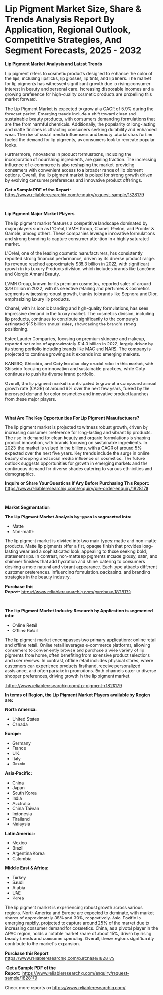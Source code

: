 <p><h1>Lip Pigment Market Size, Share & Trends Analysis Report By Application, Regional Outlook, Competitive Strategies, And Segment Forecasts, 2025 - 2032</h1></p><p><strong>Lip Pigment Market Analysis and Latest Trends</strong></p>
<p><p>Lip pigment refers to cosmetic products designed to enhance the color of the lips, including lipsticks, lip glosses, lip tints, and lip liners. The market for lip pigments has witnessed significant growth due to rising consumer interest in beauty and personal care. Increasing disposable incomes and a growing preference for high-quality cosmetic products are propelling this market forward. </p><p>The Lip Pigment Market is expected to grow at a CAGR of 5.9% during the forecast period. Emerging trends include a shift toward clean and sustainable beauty products, with consumers demanding formulations that are free from harmful chemicals. Additionally, the popularity of long-lasting and matte finishes is attracting consumers seeking durability and enhanced wear. The rise of social media influencers and beauty tutorials has further fueled the demand for lip pigments, as consumers look to recreate popular looks. </p><p>Furthermore, innovations in product formulations, including the incorporation of nourishing ingredients, are gaining traction. The increasing influence of e-commerce is also reshaping the market, providing consumers with convenient access to a broader range of lip pigment options. Overall, the lip pigment market is poised for strong growth driven by evolving consumer preferences and innovative product offerings.</p></p>
<p><strong>Get a Sample PDF of the Report:&nbsp;</strong> <a href="https://www.reliableresearchiq.com/enquiry/request-sample/1828179?utm_campaign=2384&utm_medium=2&utm_source=Github&utm_content=ia&utm_term=04042025&utm_id=lip-pigment">https://www.reliableresearchiq.com/enquiry/request-sample/1828179</a></p>
<p>&nbsp;</p>
<p><strong>Lip Pigment Major Market Players</strong></p>
<p><p>The lip pigment market features a competitive landscape dominated by major players such as L'Oréal, LVMH Group, Chanel, Revlon, and Procter & Gamble, among others. These companies leverage innovative formulations and strong branding to capture consumer attention in a highly saturated market.</p><p>L'Oréal, one of the leading cosmetic manufacturers, has consistently reported strong financial performance, driven by its diverse product range. Its revenue reached approximately $38.3 billion in 2022, with significant growth in its Luxury Products division, which includes brands like Lancôme and Giorgio Armani Beauty.</p><p>LVMH Group, known for its premium cosmetics, reported sales of around $79 billion in 2022, with its selective retailing and perfumes & cosmetics segments witnessing robust growth, thanks to brands like Sephora and Dior, emphasizing luxury lip products.</p><p>Chanel, with its iconic branding and high-quality formulations, has seen impressive demand in the luxury market. The cosmetics division, including lip products, continues to contribute significantly to the company’s estimated $15 billion annual sales, showcasing the brand's strong positioning.</p><p>Estee Lauder Companies, focusing on premium skincare and makeup, reported net sales of approximately $14.3 billion in 2022, largely driven by its strong portfolio including brands like MAC and NARS. The company is projected to continue growing as it expands into emerging markets.</p><p>KANEBO, Shiseido, and Coty Inc also play crucial roles in this market, with Shiseido focusing on innovation and sustainable practices, while Coty continues to push its diverse brand portfolio.</p><p>Overall, the lip pigment market is anticipated to grow at a compound annual growth rate (CAGR) of around 6% over the next few years, fueled by the increased demand for color cosmetics and innovative product launches from these major players.</p></p>
<p>&nbsp;</p>
<p><strong>What Are The Key Opportunities For Lip Pigment Manufacturers?</strong></p>
<p><p>The lip pigment market is projected to witness robust growth, driven by increasing consumer preference for long-lasting and vibrant lip products. The rise in demand for clean beauty and organic formulations is shaping product innovation, with brands focusing on sustainable ingredients. In 2023, the market is valued in the billions, with a CAGR of around 5% expected over the next five years. Key trends include the surge in online beauty shopping and social media influence on cosmetics. The future outlook suggests opportunities for growth in emerging markets and the continuous demand for diverse shades catering to various ethnicities and demographics.</p></p>
<p><strong>Inquire or Share Your Questions If Any Before Purchasing This Report:</strong> <a href="https://www.reliableresearchiq.com/enquiry/pre-order-enquiry/1828179?utm_campaign=2384&utm_medium=2&utm_source=Github&utm_content=ia&utm_term=04042025&utm_id=lip-pigment">https://www.reliableresearchiq.com/enquiry/pre-order-enquiry/1828179</a></p>
<p>&nbsp;</p>
<p><strong>Market Segmentation</strong></p>
<p><strong>The Lip Pigment Market Analysis by types is segmented into:</strong></p>
<p><ul><li>Matte</li><li>Non-matte</li></ul></p>
<p><p>The lip pigment market is divided into two main types: matte and non-matte products. Matte lip pigments offer a flat, opaque finish that provides long-lasting wear and a sophisticated look, appealing to those seeking bold, statement lips. In contrast, non-matte lip pigments include glossy, satin, and shimmer finishes that add hydration and shine, catering to consumers desiring a more natural and vibrant appearance. Each type attracts different customer preferences, influencing formulation, packaging, and branding strategies in the beauty industry.</p></p>
<p><strong>Purchase this Report:&nbsp;</strong><a href="https://www.reliableresearchiq.com/purchase/1828179?utm_campaign=2384&utm_medium=2&utm_source=Github&utm_content=ia&utm_term=04042025&utm_id=lip-pigment">https://www.reliableresearchiq.com/purchase/1828179</a></p>
<p>&nbsp;</p>
<p><strong>The Lip Pigment Market Industry Research by Application is segmented into:</strong></p>
<p><ul><li>Online Retail</li><li>Offline Retail</li></ul></p>
<p><p>The lip pigment market encompasses two primary applications: online retail and offline retail. Online retail leverages e-commerce platforms, allowing consumers to conveniently browse and purchase a wide variety of lip pigments from home, often benefiting from extensive product selections and user reviews. In contrast, offline retail includes physical stores, where customers can experience products firsthand, receive personalized assistance, and often partake in promotions. Both channels cater to diverse shopper preferences, driving growth in the lip pigment market.</p></p>
<p><a href="https://www.reliableresearchiq.com/lip-pigment-r1828179?utm_campaign=2384&utm_medium=2&utm_source=Github&utm_content=ia&utm_term=04042025&utm_id=lip-pigment">&nbsp;https://www.reliableresearchiq.com/lip-pigment-r1828179</a></p>
<p><strong>In terms of Region, the Lip Pigment Market Players available by Region are:</strong></p>
<p>
    <p> <strong> North America: </strong>
        <ul>
            <li>United States</li>
            <li>Canada</li>
        </ul>
        </p> 
    <p> <strong> Europe: </strong>
        <ul>
            <li>Germany</li>
            <li>France</li>
            <li>U.K.</li>
            <li>Italy</li>
            <li>Russia</li>
        </ul>
        </p> 
    <p> <strong> Asia-Pacific: </strong>
        <ul>
            <li>China</li>
            <li>Japan</li>
            <li>South Korea</li>
            <li>India</li>
            <li>Australia</li>
            <li>China Taiwan</li>
            <li>Indonesia</li>
            <li>Thailand</li>
            <li>Malaysia</li>
        </ul>
        </p> 
    <p> <strong> Latin America: </strong>
        <ul>
            <li>Mexico</li>
            <li>Brazil</li>
            <li>Argentina Korea</li>
            <li>Colombia</li>
        </ul>
        </p> 
    <p> <strong> Middle East & Africa: </strong>
        <ul>
            <li>Turkey</li>
            <li>Saudi</li>
            <li>Arabia</li>
            <li>UAE</li>
            <li>Korea</li>
        </ul>
    </p>
    </p>
<p><p>The lip pigment market is experiencing robust growth across various regions. North America and Europe are expected to dominate, with market shares of approximately 35% and 30%, respectively. Asia-Pacific is emerging rapidly, projected to capture around 25% of the market due to increasing consumer demand for cosmetics. China, as a pivotal player in the APAC region, holds a notable market share of about 15%, driven by rising beauty trends and consumer spending. Overall, these regions significantly contribute to the market's expansion.</p></p>
<p><strong>Purchase this Report: </strong><a href="https://www.reliableresearchiq.com/purchase/1828179?utm_campaign=2384&utm_medium=2&utm_source=Github&utm_content=ia&utm_term=04042025&utm_id=lip-pigment">https://www.reliableresearchiq.com/purchase/1828179</a></p>
<p>&nbsp;<strong>Get a Sample PDF of the Report:&nbsp;&nbsp;</strong><a href="https://www.reliableresearchiq.com/enquiry/request-sample/1828179?utm_campaign=2384&utm_medium=2&utm_source=Github&utm_content=ia&utm_term=04042025&utm_id=lip-pigment">https://www.reliableresearchiq.com/enquiry/request-sample/1828179</a></p>
<p><strong></strong></p>
<p>Check more reports on <a href="https://www.reliableresearchiq.com/?utm_campaign=2384&utm_medium=2&utm_source=Github&utm_content=ia&utm_term=04042025&utm_id=lip-pigment">https://www.reliableresearchiq.com/</a></p>